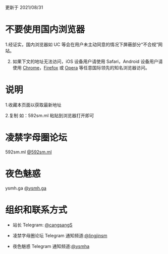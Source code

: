 更新于 2021/08/31

# 不要使用国内浏览器

1.经证实，国内浏览器如 UC 等会在用户未主动同意的情况下屏蔽部分“不合规”网站。

2. 如果下文的地址无法访问，iOS 设备用户请使用 Safari，Android 设备用户请使用 [Chrome](https://android.myapp.com/myapp/detail.htm?apkName=com.android.chrome)，[Firefox](https://android.myapp.com/myapp/detail.htm?apkName=org.mozilla.firefox) 或 [Opera](https://android.myapp.com/myapp/detail.htm?apkName=com.opera.browser.beta) 等任意国际领先的知名浏览器访问。

# 说明

1.收藏本页面以获取最新地址

2.复制 如：592sm.ml 粘贴到浏览器打开即可

# 凌禁字母圈论坛

592sm.ml   [@592sm.ml](https://592sm.ml)

# 夜色魅惑

ysmh.ga    [@ysmh.ga](https://ysmh.ga) 

# 组织和联系方式
- 站长 Telegram: [@cangsangS](https://t.me/cangsangS)

- 凌禁字母圈论坛 Telegram 通知频道:[@lingjinsm](https://t.me/lingjinsm)

- 夜色魅惑      Telegram 通知频道:[@ysmha](https://t.me/ysmha)
